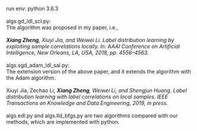 run env: python 3.6.3<br><br>
algs.gd_ldl_scl.py:<br>
The algorithm was proposed in my paper, i.e., <br><br>
***Xiang Zheng**, Xiuyi Jia, and Weiwei Li. Label distribution learning by
exploiting sample correlations locally. In: AAAI Conference on Artificial Intelligence, New Orleans, LA, USA, 2018,
pp. 4556–4563*.<br><br>
algs.sgd_adam_ldl_sal.py:<br>
The extension version of the above paper, and it extends the algorithm with the Adam algorithm.<br><br>
Xiuyi Jia, Zechao Li, ***Xiang Zheng**, Weiwei Li, and Shengjun Huang. Label distribution learning with label correlations on local samples. IEEE Transactions on Knowledge and Data Engineering, 2019, in press*.<br><br>
algs.edl.py and algs.lld_bfgs.py are two algorithms compared with our methods, which are implemented with python.
